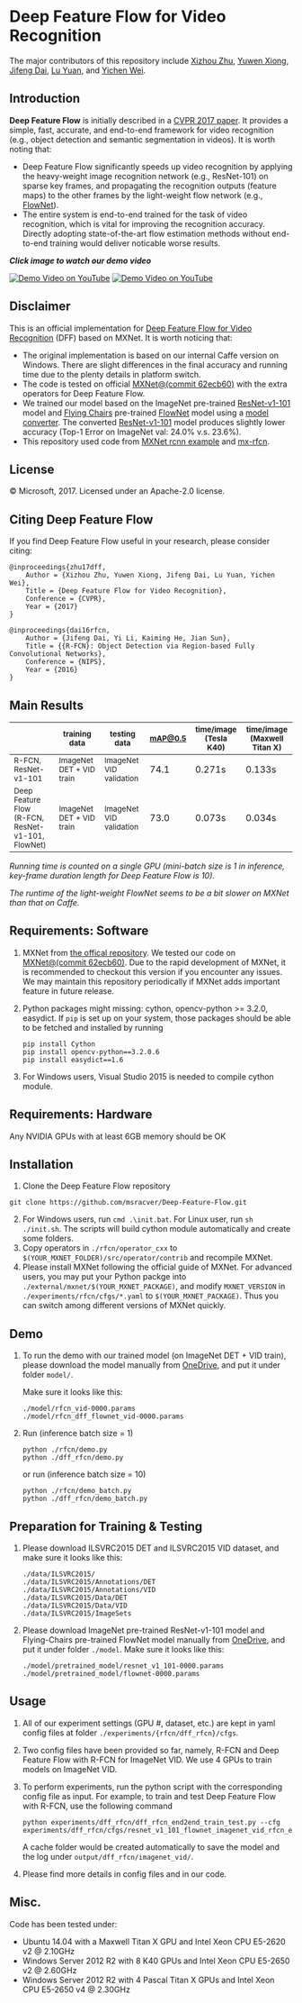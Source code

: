 # Deep Feature Flow for Video Recognition


The major contributors of this repository include [Xizhou Zhu](https://github.com/einsiedler0408), [Yuwen Xiong](https://github.com/Orpine), [Jifeng Dai](https://github.com/daijifeng001), [Lu Yuan](http://www.lyuan.org/), and  [Yichen Wei](https://github.com/YichenWei).

## Introduction


**Deep Feature Flow** is initially described in a [CVPR 2017 paper](https://arxiv.org/abs/1611.07715). It provides a simple, fast, accurate, and end-to-end framework for video recognition (e.g., object detection and semantic segmentation in videos). It is worth noting that:

* Deep Feature Flow significantly speeds up video recognition by applying the heavy-weight image recognition network (e.g., ResNet-101) on sparse key frames, and propagating the recognition outputs (feature maps) to the other frames by the light-weight flow network (e.g., [FlowNet](https://arxiv.org/abs/1504.06852)).
* The entire system is end-to-end trained for the task of video recognition, which is vital for improving the recognition accuracy. Directly adopting state-of-the-art flow estimation methods without end-to-end training would deliver noticable worse results.

***Click image to watch our demo video***

[![Demo Video on YouTube](https://media.giphy.com/media/14erFWP6f5tDVe/giphy.gif)](http://www.youtube.com/watch?v=J0rMHE6ehGw)
[![Demo Video on YouTube](https://media.giphy.com/media/xwB5LVfIjLtS/giphy.gif)](http://www.youtube.com/watch?v=J0rMHE6ehGw)

## Disclaimer

This is an official implementation for [Deep Feature Flow for Video Recognition](https://arxiv.org/abs/1611.07715) (DFF) based on MXNet. It is worth noticing that:

  * The original implementation is based on our internal Caffe version on Windows. There are slight differences in the final accuracy and running time due to the plenty details in platform switch.
  * The code is tested on official [MXNet@(commit 62ecb60)](https://github.com/dmlc/mxnet/tree/62ecb60) with the extra operators for Deep Feature Flow.
  * We trained our model based on the ImageNet pre-trained [ResNet-v1-101](https://github.com/KaimingHe/deep-residual-networks) model and [Flying Chairs](https://lmb.informatik.uni-freiburg.de/resources/datasets/FlyingChairs.en.html) pre-trained [FlowNet](https://lmb.informatik.uni-freiburg.de/resources/binaries/dispflownet/dispflownet-release-1.2.tar.gz) model using a [model converter](https://github.com/dmlc/mxnet/tree/430ea7bfbbda67d993996d81c7fd44d3a20ef846/tools/caffe_converter). The converted [ResNet-v1-101](https://github.com/KaimingHe/deep-residual-networks) model produces slightly lower accuracy (Top-1 Error on ImageNet val: 24.0% v.s. 23.6%).
  * This repository used code from [MXNet rcnn example](https://github.com/dmlc/mxnet/tree/master/example/rcnn) and [mx-rfcn](https://github.com/giorking/mx-rfcn).




## License

© Microsoft, 2017. Licensed under an Apache-2.0 license.

## Citing Deep Feature Flow

If you find Deep Feature Flow useful in your research, please consider citing:
```
@inproceedings{zhu17dff,
    Author = {Xizhou Zhu, Yuwen Xiong, Jifeng Dai, Lu Yuan, Yichen Wei},
    Title = {Deep Feature Flow for Video Recognition},
    Conference = {CVPR},
    Year = {2017}
}

@inproceedings{dai16rfcn,
    Author = {Jifeng Dai, Yi Li, Kaiming He, Jian Sun},
    Title = {{R-FCN}: Object Detection via Region-based Fully Convolutional Networks},
    Conference = {NIPS},
    Year = {2016}
}
```

## Main Results


|                                 | <sub>training data</sub>     | <sub>testing data</sub> | <sub>mAP@0.5</sub> | <sub>time/image</br> (Tesla K40)</sub> | <sub>time/image</br>(Maxwell Titan X)</sub> |
|---------------------------------|-------------------|--------------|---------|---------|--------|
| <sub>R-FCN, ResNet-v1-101</sub>                    | <sub>ImageNet DET + VID train</sub> | <sub>ImageNet VID validation</sub> | 74.1    | 0.271s    | 0.133s |
| <sub>Deep Feature Flow</br>(R-FCN, ResNet-v1-101, FlowNet)</sub>           | <sub>ImageNet DET + VID train</sub> | <sub>ImageNet VID validation</sub> | 73.0    | 0.073s    | 0.034s |

*Running time is counted on a single GPU (mini-batch size is 1 in inference, key-frame duration length for Deep Feature Flow is 10).*

*The runtime of the light-weight FlowNet seems to be a bit slower on MXNet than that on Caffe.*

## Requirements: Software

1. MXNet from [the offical repository](https://github.com/dmlc/mxnet). We tested our code on [MXNet@(commit 62ecb60)](https://github.com/dmlc/mxnet/tree/62ecb60). Due to the rapid development of MXNet, it is recommended to checkout this version if you encounter any issues. We may maintain this repository periodically if MXNet adds important feature in future release.

2. Python packages might missing: cython, opencv-python >= 3.2.0, easydict. If `pip` is set up on your system, those packages should be able to be fetched and installed by running
	```
	pip install Cython
	pip install opencv-python==3.2.0.6
	pip install easydict==1.6
	```
3. For Windows users, Visual Studio 2015 is needed to compile cython module.


## Requirements: Hardware

Any NVIDIA GPUs with at least 6GB memory should be OK

## Installation

1. Clone the Deep Feature Flow repository
~~~
git clone https://github.com/msracver/Deep-Feature-Flow.git
~~~
2. For Windows users, run ``cmd .\init.bat``. For Linux user, run `sh ./init.sh`. The scripts will build cython module automatically and create some folders.
3. Copy operators in `./rfcn/operator_cxx` to `$(YOUR_MXNET_FOLDER)/src/operator/contrib` and recompile MXNet.
4. Please install MXNet following the official guide of MXNet. For advanced users, you may put your Python packge into `./external/mxnet/$(YOUR_MXNET_PACKAGE)`, and modify `MXNET_VERSION` in `./experiments/rfcn/cfgs/*.yaml` to `$(YOUR_MXNET_PACKAGE)`. Thus you can switch among different versions of MXNet quickly.


## Demo


1. To run the demo with our trained model (on ImageNet DET + VID train), please download the model manually from [OneDrive](https://1drv.ms/u/s!Am-5JzdW2XHzhqMPLjGGCvAeciQflg), and put it under folder `model/`.

	Make sure it looks like this:
	```
	./model/rfcn_vid-0000.params
	./model/rfcn_dff_flownet_vid-0000.params
	```
2. Run (inference batch size = 1)
	```
	python ./rfcn/demo.py
	python ./dff_rfcn/demo.py
	```
	or run (inference batch size = 10)
	```
	python ./rfcn/demo_batch.py
	python ./dff_rfcn/demo_batch.py
	```

## Preparation for Training & Testing

1. Please download ILSVRC2015 DET and ILSVRC2015 VID dataset, and make sure it looks like this:

	```
	./data/ILSVRC2015/
	./data/ILSVRC2015/Annotations/DET
	./data/ILSVRC2015/Annotations/VID
	./data/ILSVRC2015/Data/DET
	./data/ILSVRC2015/Data/VID
	./data/ILSVRC2015/ImageSets
	```

2. Please download ImageNet pre-trained ResNet-v1-101 model and Flying-Chairs pre-trained FlowNet model manually from [OneDrive](https://1drv.ms/u/s!Am-5JzdW2XHzhqMOBdCBiNaKbcjPrA), and put it under folder `./model`. Make sure it looks like this:
	```
	./model/pretrained_model/resnet_v1_101-0000.params
	./model/pretrained_model/flownet-0000.params
	```

## Usage

1. All of our experiment settings (GPU #, dataset, etc.) are kept in yaml config files at folder `./experiments/{rfcn/dff_rfcn}/cfgs`.

2. Two config files have been provided so far, namely, R-FCN and Deep Feature Flow with R-FCN for ImageNet VID. We use 4 GPUs to train models on ImageNet VID.

3. To perform experiments, run the python script with the corresponding config file as input. For example, to train and test Deep Feature Flow with R-FCN, use the following command
    ```
    python experiments/dff_rfcn/dff_rfcn_end2end_train_test.py --cfg experiments/dff_rfcn/cfgs/resnet_v1_101_flownet_imagenet_vid_rfcn_end2end_ohem.yaml
    ```
	A cache folder would be created automatically to save the model and the log under `output/dff_rfcn/imagenet_vid/`.
    
4. Please find more details in config files and in our code.

## Misc.

Code has been tested under:

- Ubuntu 14.04 with a Maxwell Titan X GPU and Intel Xeon CPU E5-2620 v2 @ 2.10GHz
- Windows Server 2012 R2 with 8 K40 GPUs and Intel Xeon CPU E5-2650 v2 @ 2.60GHz
- Windows Server 2012 R2 with 4 Pascal Titan X GPUs and Intel Xeon CPU E5-2650 v4 @ 2.30GHz

